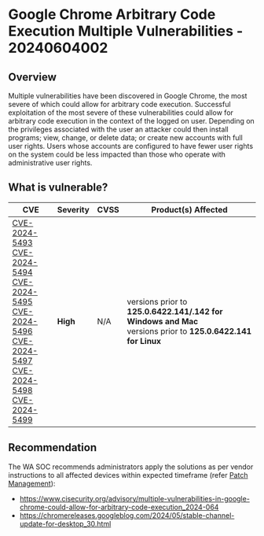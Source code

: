 # Google Chrome Arbitrary Code Execution Multiple Vulnerabilities - 20240604002

## Overview

Multiple vulnerabilities have been discovered in Google Chrome, the most severe of which could allow for arbitrary code execution. Successful exploitation of the most severe of these vulnerabilities could allow for arbitrary code execution in the context of the logged on user. Depending on the privileges associated with the user an attacker could then install programs; view, change, or delete data; or create new accounts with full user rights. Users whose accounts are configured to have fewer user rights on the system could be less impacted than those who operate with administrative user rights.

## What is vulnerable?

| CVE                                                             | Severity | CVSS | Product(s) Affected                  |
| --------------------------------------------------------------- | -------- | ---- | ------------------------------------ |
| [CVE-2024-5493](https://nvd.nist.gov/vuln/detail/CVE-2024-5493) <br> [CVE-2024-5494](https://nvd.nist.gov/vuln/detail/CVE-2024-5494)<br> [CVE-2024-5495](https://nvd.nist.gov/vuln/detail/CVE-2024-5495)<br> [CVE-2024-5496](https://nvd.nist.gov/vuln/detail/CVE-2024-5496)<br> [CVE-2024-5497](https://nvd.nist.gov/vuln/detail/CVE-2024-5497)<br> [CVE-2024-5498](https://nvd.nist.gov/vuln/detail/CVE-2024-5498)<br> [CVE-2024-5499](https://nvd.nist.gov/vuln/detail/CVE-2024-5499)| **High** | N/A | versions prior to **125.0.6422.141/.142 for Windows and Mac** <br> versions prior to **125.0.6422.141 for Linux**  |


## Recommendation

The WA SOC recommends administrators apply the solutions as per vendor instructions to all affected devices within expected timeframe (refer [Patch Management](../guidelines/patch-management.md)):

- https://www.cisecurity.org/advisory/multiple-vulnerabilities-in-google-chrome-could-allow-for-arbitrary-code-execution_2024-064
- https://chromereleases.googleblog.com/2024/05/stable-channel-update-for-desktop_30.html
